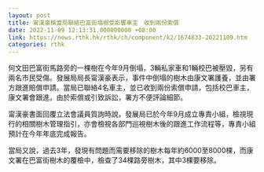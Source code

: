 ```yaml
---
layout: post
title: 甯漢豪稱當局聯絡巴富街塌樹受影響車主　收到兩份索償
date: 2022-11-09 12:13:31.000000000 +08:00
link: https://news.rthk.hk/rthk/ch/component/k2/1674833-20221109.htm
categories: rthk
---
```


何文田巴富街馬路旁的一棵樹在今年9月倒塌，3輛私家車和1輛校巴被壓毀，另有兩名市民受傷。發展局局長甯漢豪表示，事件中倒塌的樹木由康文署護養，並由署方跟進賠償申請。當局已聯絡4名車主，並已收到兩份索償申請，包括校巴車主，康文署會跟進。由於索償或引致訴訟，署方不便評論細節。

甯漢豪書面回覆立法會議員質詢時說，發展局已於今年9月成立專責小組，檢視現行的相關樹木管理指引，亦會檢視各部門巡視樹木後的跟進工作流程等，專責小組預計在今年年底完成報告。

當局又說，過去3年，發現有問題而需要移除的樹木每年約6000至8000棵，而康文署在巴富街樹木的覆檢中，檢查了34棵路旁樹木，其中3棵要移除。

